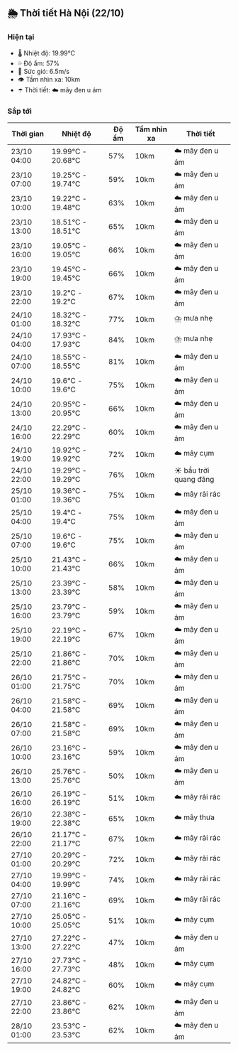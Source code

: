 ## 🌦️ Thời tiết Hà Nội (22/10)

### Hiện tại

- 🌡️ Nhiệt độ: 19.99℃
- 💦 Độ ẩm: 57%
- 💨 Sức gió: 6.5m/s
- 👁️ Tầm nhìn xa: 10km
- ☂️ Thời tiết: ☁️ mây đen u ám

### Sắp tới

| Thời gian | Nhiệt độ | Độ ẩm | Tầm nhìn xa | Thời tiết |
| --- | --- | --- | --- | --- |
| 23/10 04:00 | 19.99℃ - 20.68℃ | 57% | 10km | ☁️ mây đen u ám |
| 23/10 07:00 | 19.25℃ - 19.74℃ | 59% | 10km | ☁️ mây đen u ám |
| 23/10 10:00 | 19.22℃ - 19.48℃ | 63% | 10km | ☁️ mây đen u ám |
| 23/10 13:00 | 18.51℃ - 18.51℃ | 65% | 10km | ☁️ mây đen u ám |
| 23/10 16:00 | 19.05℃ - 19.05℃ | 66% | 10km | ☁️ mây đen u ám |
| 23/10 19:00 | 19.45℃ - 19.45℃ | 66% | 10km | ☁️ mây đen u ám |
| 23/10 22:00 | 19.2℃ - 19.2℃ | 67% | 10km | ☁️ mây đen u ám |
| 24/10 01:00 | 18.32℃ - 18.32℃ | 77% | 10km | ⛈️ mưa nhẹ |
| 24/10 04:00 | 17.93℃ - 17.93℃ | 84% | 10km | ⛈️ mưa nhẹ |
| 24/10 07:00 | 18.55℃ - 18.55℃ | 81% | 10km | ☁️ mây đen u ám |
| 24/10 10:00 | 19.6℃ - 19.6℃ | 75% | 10km | ☁️ mây đen u ám |
| 24/10 13:00 | 20.95℃ - 20.95℃ | 66% | 10km | ☁️ mây đen u ám |
| 24/10 16:00 | 22.29℃ - 22.29℃ | 60% | 10km | ☁️ mây đen u ám |
| 24/10 19:00 | 19.92℃ - 19.92℃ | 72% | 10km | ☁️ mây cụm |
| 24/10 22:00 | 19.29℃ - 19.29℃ | 76% | 10km | ☀️ bầu trời quang đãng |
| 25/10 01:00 | 19.36℃ - 19.36℃ | 75% | 10km | ☁️ mây rải rác |
| 25/10 04:00 | 19.4℃ - 19.4℃ | 75% | 10km | ☁️ mây đen u ám |
| 25/10 07:00 | 19.6℃ - 19.6℃ | 75% | 10km | ☁️ mây đen u ám |
| 25/10 10:00 | 21.43℃ - 21.43℃ | 66% | 10km | ☁️ mây đen u ám |
| 25/10 13:00 | 23.39℃ - 23.39℃ | 58% | 10km | ☁️ mây đen u ám |
| 25/10 16:00 | 23.79℃ - 23.79℃ | 59% | 10km | ☁️ mây đen u ám |
| 25/10 19:00 | 22.19℃ - 22.19℃ | 67% | 10km | ☁️ mây đen u ám |
| 25/10 22:00 | 21.86℃ - 21.86℃ | 70% | 10km | ☁️ mây đen u ám |
| 26/10 01:00 | 21.75℃ - 21.75℃ | 70% | 10km | ☁️ mây đen u ám |
| 26/10 04:00 | 21.58℃ - 21.58℃ | 69% | 10km | ☁️ mây đen u ám |
| 26/10 07:00 | 21.58℃ - 21.58℃ | 69% | 10km | ☁️ mây đen u ám |
| 26/10 10:00 | 23.16℃ - 23.16℃ | 59% | 10km | ☁️ mây đen u ám |
| 26/10 13:00 | 25.76℃ - 25.76℃ | 50% | 10km | ☁️ mây đen u ám |
| 26/10 16:00 | 26.19℃ - 26.19℃ | 51% | 10km | ☁️ mây rải rác |
| 26/10 19:00 | 22.38℃ - 22.38℃ | 65% | 10km | ☁️ mây thưa |
| 26/10 22:00 | 21.17℃ - 21.17℃ | 67% | 10km | ☁️ mây rải rác |
| 27/10 01:00 | 20.29℃ - 20.29℃ | 72% | 10km | ☁️ mây rải rác |
| 27/10 04:00 | 19.99℃ - 19.99℃ | 74% | 10km | ☁️ mây rải rác |
| 27/10 07:00 | 21.16℃ - 21.16℃ | 69% | 10km | ☁️ mây rải rác |
| 27/10 10:00 | 25.05℃ - 25.05℃ | 51% | 10km | ☁️ mây cụm |
| 27/10 13:00 | 27.22℃ - 27.22℃ | 47% | 10km | ☁️ mây đen u ám |
| 27/10 16:00 | 27.73℃ - 27.73℃ | 48% | 10km | ☁️ mây cụm |
| 27/10 19:00 | 24.82℃ - 24.82℃ | 60% | 10km | ☁️ mây cụm |
| 27/10 22:00 | 23.86℃ - 23.86℃ | 62% | 10km | ☁️ mây đen u ám |
| 28/10 01:00 | 23.53℃ - 23.53℃ | 62% | 10km | ☁️ mây đen u ám |
